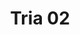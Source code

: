 ---
title: Tria 02
image_primary: img/TRIA_02.jpg
description: "TRIA%20is%20a%20wall%20light%20designed%20as%20a%20modular%20system%20made%20with%20led%20plates%2C%20which%20makes%20it%20easy%20to%20build%20up%20light%20clusters%20connected%20to%20each%20other%20by%20an%20inside%20structure.%20The%20TRIA%20frontal%20parts%20are%20made%20in%20white%20lacquer%20or%20natural%20oak%20and%20they%20can%20be%20slightly%20moved%20to%20offer%20a%20suggestive%20play%20of%20light%20and%20shadow%20around%20the%20organic%20shape%20of%20the%20diffuser.%20TRIA%20can%20be%20installed%20either%20as%20a%20single%20wall%20light%20or%20as%20a%20light%20module%20with%20a%20sole%20connection%20point%20on%20the%20wall%20which%20makes%20it%20easier%20to%20be%20installed%20in%20halls%2C%20offices%20and%20hotel%20reception%20desks%20and%20lobbies.%20A%20dimmable%20version%20is%20available.%0A%0A%0A%0A"
designer: Rubén Saldaña
image_thumb: img/TRIA_01.jpg
href: https://www.bover.es/en/lamp/tria-02/
tags: 
  - bover
  - Outdoor
  - Wall
  - New
  - Indoor
  - outdoor-lamps
category: outdoor-lamps
subtitle: 
manufacturer: Bover
slug: /manufacturers/bover/outdoor-lamps/ruben-saldana-tria-02
---